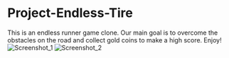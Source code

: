 # Project-Endless-Tire
This is an endless runner game clone. Our main goal is to overcome the obstacles on the road and collect gold coins to make a high score. Enjoy!
![Screenshot_1](https://user-images.githubusercontent.com/88538924/236844001-178e3f5e-e5a5-49a5-8340-39aa1734d731.png)
![Screenshot_2](https://user-images.githubusercontent.com/88538924/236844011-1cba3879-f833-479d-bb05-7450fdec1d4e.png)
